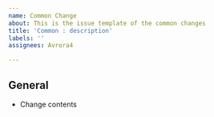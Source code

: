 ```yaml
---
name: Common Change
about: This is the issue template of the common changes
title: 'Common : description'
labels: ''
assignees: Avrora4

---
```


## General
- Change contents

